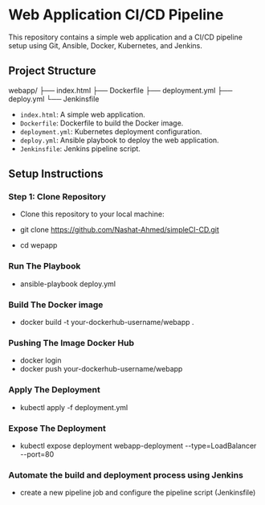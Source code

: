 # Web Application CI/CD Pipeline

This repository contains a simple web application and a CI/CD pipeline setup using Git, Ansible, Docker, Kubernetes, and Jenkins.

## Project Structure
webapp/
├── index.html
├── Dockerfile
├── deployment.yml
├── deploy.yml
└── Jenkinsfile


- `index.html`: A simple web application.
- `Dockerfile`: Dockerfile to build the Docker image.
- `deployment.yml`: Kubernetes deployment configuration.
- `deploy.yml`: Ansible playbook to deploy the web application.
- `Jenkinsfile`: Jenkins pipeline script.

## Setup Instructions

### Step 1: Clone Repository

- Clone this repository to your local machine:

- git clone https://github.com/Nashat-Ahmed/simpleCI-CD.git

- cd wepapp

### Run The Playbook
- ansible-playbook deploy.yml

### Build The Docker image
- docker build -t your-dockerhub-username/webapp .

### Pushing The Image Docker Hub
- docker login
- docker push your-dockerhub-username/webapp

### Apply The Deployment
- kubectl apply -f deployment.yml

### Expose The Deployment
- kubectl expose deployment webapp-deployment --type=LoadBalancer --port=80


### Automate the build and deployment process using Jenkins 
- create a new pipeline job and configure the pipeline script (Jenkinsfile)



